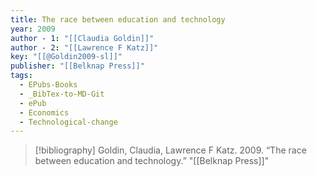 ```yaml
---
title: The race between education and technology
year: 2009
author - 1: "[[Claudia Goldin]]"
author - 2: "[[Lawrence F Katz]]"
key: "[[@Goldin2009-sl]]"
publisher: "[[Belknap Press]]"
tags:
  - EPubs-Books
  - _BibTex-to-MD-Git
  - ePub
  - Economics
  - Technological-change
---
```


> [!bibliography]
> Goldin, Claudia, Lawrence F Katz. 2009. “The race between education and technology.” "[[Belknap Press]]"